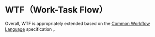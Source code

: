 # WTF（Work-Task Flow）

Overall, WTF is appropriately extended based on the [Common Workflow Language](https://www.commonwl.org/) specification 。
